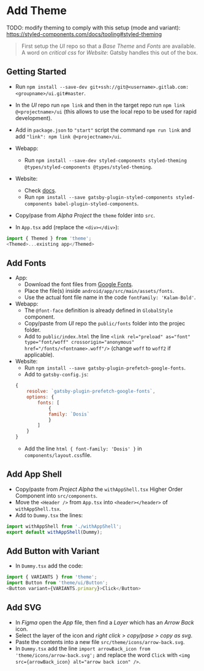 # Add Theme

TODO: modify theming to comply with this setup (mode and variant): https://styled-components.com/docs/tooling#styled-theming

> First setup the *UI* repo so that a *Base Theme* and *Fonts* are available.
> A word on *critical css* for *Website*: Gatsby handles this out of the box.

## Getting Started


- Run `npm install --save-dev git+ssh://git@<username>.gitlab.com:<groupname>/ui.git#master`.
- In the *UI* repo run `npm link` and then in the target repo run `npm link @<projectname>/ui` (this allows to use the local repo to be used for rapid development).
- Add in `package.json` to `"start"` script the command `npm run link` and add `"link": npm link @<projectname>/ui`.

- Webapp:
    - Run `npm install --save-dev styled-components styled-theming @types/styled-components @types/styled-theming`.

- Website: 
    - Check [docs](https://www.gatsbyjs.org/docs/styled-components/).
    - Run `npm install --save gatsby-plugin-styled-components styled-components babel-plugin-styled-components`.

- Copy/pase from *Alpha Project* the `theme` folder into `src`.
- In `App.tsx` add (replace the `<div></div>`):
```javascript
import { Themed } from 'theme';
<Themed>...existing app</Themed>
```

## Add Fonts

- App:
    - Download the font files from [Google Fonts](https://fonts.google.com).
    - Place the file(s) inside `android/app/src/main/assets/fonts`.
    - Use the actual font file name in the code `fontFamily: 'Kalam-Bold'`.
- Webapp:
    - The `@font-face` definition is already defined in `GlobalStyle` component.
    - Copy/paste from *UI* repo the `public/fonts` folder into the projec folder.
    - Add to `public/index.html` the line `<link rel="preload" as="font" type="font/woff" crossorigin="anonymous" href="/fonts/<fontname>.woff"/>` (change `woff` to `woff2` if applicable).
- Website:
    - Run `npm install --save gatsby-plugin-prefetch-google-fonts`.
    - Add to `gatsby-config.js`:
    ```javascript
    {
        resolve: `gatsby-plugin-prefetch-google-fonts`,
        options: {
            fonts: [
                {
                family: `Dosis`
                }
            ]
        }
    }
    ```
    - Add the line `html { font-family: 'Dosis' }` in `components/layout.css`file.

## Add App Shell

- Copy/paste from *Project Alpha* the `withAppShell.tsx` Higher Order Component into `src/components`.
- Move the `<Header />` from `App.tsx` into `<header></header>` of `withAppShell.tsx`.
- Add to `Dummy.tsx` the lines:
```javascript
import withAppShell from './withAppShell';
export default withAppShell(Dummy);
```

## Add Button with Variant

- In `Dummy.tsx` add the code:
```javascript
import { VARIANTS } from 'theme';
import Button from 'theme/ui/Button';
<Button variant={VARIANTS.primary}>Click</Button>
```

## Add SVG

- In *Figma* open the *App* file, then find a *Layer* which has an *Arrow Back* icon.
- Select the layer of the icon and *right click > copy/pase > copy as svg*.
- Paste the contents into a new file `src/theme/icons/arrow-back.svg`.
- In `Dummy.tsx` add the line `import arrowBack_icon from 'theme/icons/arrow-back.svg';` and replace the word `Click` with `<img src={arrowBack_icon} alt="arrow back icon" />`.

